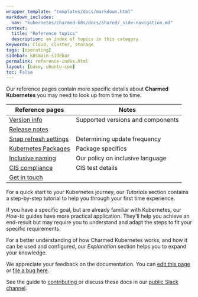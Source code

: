 ```yaml
---
wrapper_template: "templates/docs/markdown.html"
markdown_includes:
  nav: "kubernetes/charmed-k8s/docs/shared/_side-navigation.md"
context:
  title: "Reference topics"
  description: an index of topics in this category
keywords: Cloud, cluster, storage
tags: [operating]
sidebar: k8smain-sidebar
permalink: reference-index.html
layout: [base, ubuntu-com]
toc: False
---
```

Our reference pages contain more specific details about **Charmed Kubernetes** you may need to look up from time to time.

| **Reference pages** | Notes |
|--|--|
| [Version info](/kubernetes/charmed-k8s/docs/supported-versions) | Supported versions and components |
| [Release notes](/kubernetes/charmed-k8s/docs/release-notes) | |
| [Snap refresh settings](/kubernetes/charmed-k8s/docs/snap-refresh) | Determining update frequency|
| [Kubernetes Packages](/kubernetes/charmed-k8s/docs/packages) | Package specifics |
| [Inclusive naming](/kubernetes/charmed-k8s/docs/inclusive-naming) | Our policy on inclusive language|
| [CIS compliance](/kubernetes/charmed-k8s/docs/cis-compliance) | CIS test details|
| [Get in touch](/kubernetes/charmed-k8s/docs/get-in-touch) | |

For a quick start to your Kubernetes journey, our _Tutorials_ section contains a step-by-step tutorial to help you through your first time experience.

If you have a specific goal, but are already familiar with Kubernetes, our _How-to_ guides have more practical application. They'll help you achieve an end-result but may require you to understand and adapt the steps to fit your specific requirements.

For a better understanding of how Charmed Kubernetes works, and how it can be used and configured, our _Explanation_ section helps you to expand your knowledge.

<!-- FEEDBACK -->
<div class="p-notification--information">
  <div class="p-notification__content">
    <p class="p-notification__message">We appreciate your feedback on the documentation. You can
    <a href="https://github.com/charmed-kubernetes/kubernetes-docs/edit/main/pages/k8s/reference-index.md" >edit this page</a>
    or
    <a href="https://github.com/charmed-kubernetes/kubernetes-docs/issues/new">file a bug here</a>.</p>
    <p>See the guide to <a href="/kubernetes/charmed-k8s/docs/how-to-contribute"> contributing </a> or discuss these docs in our <a href="https://kubernetes.slack.com/archives/CG1V2CAMB"> public Slack  channel</a>.</p>
  </div>
</div>
